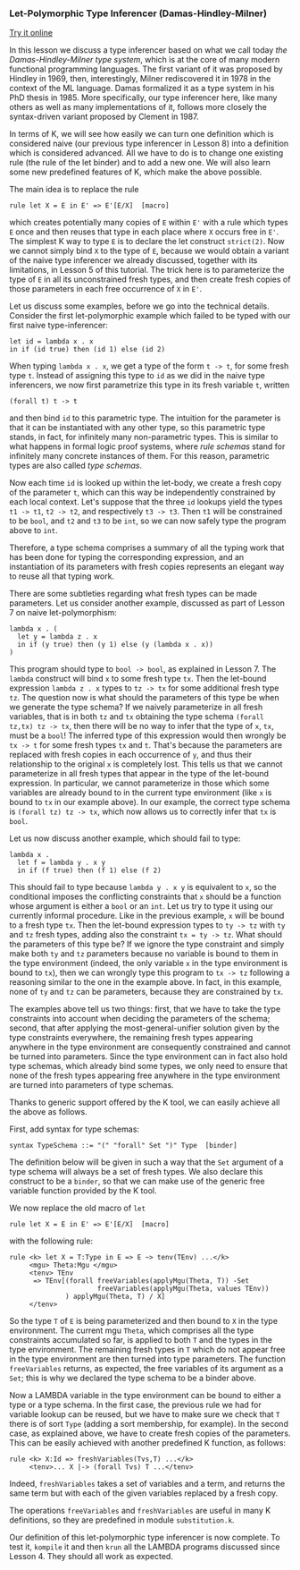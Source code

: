 <!-- Copyright (c) 2014-2019 K Team. All Rights Reserved. -->

### Let-Polymorphic Type Inferencer (Damas-Hindley-Milner)

[Try it online](http://kframework.org/tool/run/?autoload=tutorial/1_k/5_types/lesson_9/lambda.k)

In this lesson we discuss a type inferencer based on what we call today
_the Damas-Hindley-Milner type system_, which is at the core of many
modern functional programming languages. The first variant of it was
proposed by Hindley in 1969, then, interestingly, Milner rediscovered
it in 1978 in the context of the ML language. Damas formalized it as
a type system in his PhD thesis in 1985. More specifically, our type
inferencer here, like many others as well as many implementations of
it, follows more closely the syntax-driven variant proposed by Clement
in 1987.

In terms of K, we will see how easily we can turn one definition which
is considered naive (our previous type inferencer in Lesson 8) into a
definition which is considered advanced. All we have to do is to
change one existing rule (the rule of the let binder) and to add a new
one. We will also learn some new predefined features of K, which make
the above possible.

The main idea is to replace the rule

    rule let X = E in E' => E'[E/X]  [macro]

which creates potentially many copies of `E` within `E'` with a rule
which types `E` once and then reuses that type in each place where `X`
occurs free in `E'`. The simplest K way to type `E` is to declare the
let construct `strict(2)`. Now we cannot simply bind `X` to the type
of `E`, because we would obtain a variant of the naive type inferencer
we already discussed, together with its limitations, in Lesson 5 of this
tutorial. The trick here is to parameterize the type of `E` in all its
unconstrained fresh types, and then create fresh copies of those
parameters in each free occurrence of `X` in `E'`.

Let us discuss some examples, before we go into the technical details.
Consider the first let-polymorphic example which failed to be typed
with our first naive type-inferencer:

    let id = lambda x . x
    in if (id true) then (id 1) else (id 2)

When typing `lambda x . x`, we get a type of the form `t -> t`, for some
fresh type `t`. Instead of assigning this type to `id` as we did in the
naive type inferencers, we now first parametrize this type in its
fresh variable `t`, written

    (forall t) t -> t

and then bind `id` to this parametric type. The intuition for the
parameter is that it can be instantiated with any other type, so this
parametric type stands, in fact, for infinitely many non-parametric
types. This is similar to what happens in formal logic proof systems,
where _rule schemas_ stand for infinitely many concrete instances of
them. For this reason, parametric types are also called _type schemas_.

Now each time `id` is looked up within the let-body, we create a fresh
copy of the parameter `t`, which can this way be independently
constrained by each local context. Let's suppose that the three `id`
lookups yield the types `t1 -> t1`, `t2 -> t2`, and respectively `t3 -> t3`.
Then `t1` will be constrained to be `bool`, and `t2` and `t3` to be `int`,
so we can now safely type the program above to `int`.

Therefore, a type schema comprises a summary of all the typing work
that has been done for typing the corresponding expression, and an
instantiation of its parameters with fresh copies represents an
elegant way to reuse all that typing work.

There are some subtleties regarding what fresh types can be made
parameters. Let us consider another example, discussed as part of
Lesson 7 on naive let-polymorphism:

    lambda x . (
      let y = lambda z . x
      in if (y true) then (y 1) else (y (lambda x . x))
    )

This program should type to `bool -> bool`, as explained in Lesson 7.
The `lambda` construct will bind `x` to some fresh type `tx`. Then the
let-bound expression `lambda z . x` types to `tz -> tx` for some
additional fresh type `tz`. The question now is what should the
parameters of this type be when we generate the type schema? If we
naively parameterize in all fresh variables, that is in both `tz` and
`tx` obtaining the type schema `(forall tz,tx) tz -> tx`, then there will
be no way to infer that the type of `x`, `tx`, must be a `bool`! The
inferred type of this expression would then wrongly be `tx -> t` for
some fresh types `tx` and `t`. That's because the parameters are replaced
with fresh copies in each occurrence of `y`, and thus their relationship
to the original `x` is completely lost. This tells us that we cannot
parameterize in all fresh types that appear in the type of the
let-bound expression. In particular, we cannot parameterize in those
which some variables are already bound to in the current type
environment (like `x` is bound to `tx` in our example above).
In our example, the correct type schema is `(forall tz) tz -> tx`,
which now allows us to correctly infer that `tx` is `bool`.

Let us now discuss another example, which should fail to type:

    lambda x .
      let f = lambda y . x y
      in if (f true) then (f 1) else (f 2)

This should fail to type because `lambda y . x y` is equivalent to `x`,
so the conditional imposes the conflicting constraints that `x` should be
a function whose argument is either a `bool` or an `int`. Let us try to
type it using our currently informal procedure. Like in the previous
example, `x` will be bound to a fresh type `tx`. Then the let-bound
expression types to `ty -> tz` with `ty` and `tz` fresh types, adding also
the constraint `tx = ty -> tz`. What should the parameters of this type
be? If we ignore the type constraint and simply make both `ty` and `tz`
parameters because no variable is bound to them in the type
environment (indeed, the only variable `x` in the type environment is
bound to `tx`), then we can wrongly type this program to `tx -> tz`
following a reasoning similar to the one in the example above.
In fact, in this example, none of `ty` and `tz` can be parameters, because
they are constrained by `tx`.

The examples above tell us two things: first, that we have to take the
type constraints into account when deciding the parameters of the
schema; second, that after applying the most-general-unifier solution
given by the type constraints everywhere, the remaining fresh types
appearing anywhere in the type environment are consequently constrained
and cannot be turned into parameters. Since the type environment can in
fact also hold type schemas, which already bind some types, we only need
to ensure that none of the fresh types appearing free anywhere in the
type environment are turned into parameters of type schemas.

Thanks to generic support offered by the K tool, we can easily achieve
all the above as follows.

First, add syntax for type schemas:

    syntax TypeSchema ::= "(" "forall" Set ")" Type  [binder]

The definition below will be given in such a way that the `Set` argument
of a type schema will always be a set of fresh types. We also declare
this construct to be a `binder`, so that we can make use of the generic
free variable function provided by the K tool.

We now replace the old macro of `let`

    rule let X = E in E' => E'[E/X]  [macro]

with the following rule:

    rule <k> let X = T:Type in E => E ~> tenv(TEnv) ...</k>
         <mgu> Theta:Mgu </mgu>
         <tenv> TEnv
          => TEnv[(forall freeVariables(applyMgu(Theta, T)) -Set
                          freeVariables(applyMgu(Theta, values TEnv))
                  ) applyMgu(Theta, T) / X]
         </tenv>

So the type `T` of `E` is being parameterized and then bound to `X` in the
type environment. The current mgu `Theta`, which comprises all the type
constraints accumulated so far, is applied to both `T` and the types in
the type environment. The remaining fresh types in `T` which do not
appear free in the type environment are then turned into type parameters.
The function `freeVariables` returns, as expected, the free variables of
its argument as a `Set`; this is why we declared the type schema to be a
binder above.

Now a LAMBDA variable in the type environment can be bound to either a
type or a type schema. In the first case, the previous rule we had
for variable lookup can be reused, but we have to make sure we check
that `T` there is of sort `Type` (adding a sort membership, for example).
In the second case, as explained above, we have to create fresh copies
of the parameters. This can be easily achieved with another
predefined K function, as follows:

    rule <k> X:Id => freshVariables(Tvs,T) ...</k>
         <tenv>... X |-> (forall Tvs) T ...</tenv>

Indeed, `freshVariables` takes a set of variables and a term, and returns the
same term but with each of the given variables replaced by a fresh copy.

The operations `freeVariables` and `freshVariables` are useful in many K
definitions, so they are predefined in module `substitution.k`.

Our definition of this let-polymorphic type inferencer is now
complete. To test it, `kompile` it and then `krun` all the LAMBDA
programs discussed since Lesson 4. They should all work as expected.
